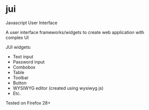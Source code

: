 # jui
Javascript User Interface

A user interface frameworks/widgets to create web application with complex UI

JUI widgets:
 - Text input
 - Password input
 - Combobox
 - Table
 - Toolbar
 - Button
 - WYSIWYG editor (created using wysiwyg js)
 - Etc.

Tested on Firefox 28+
